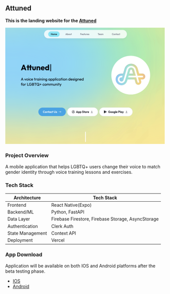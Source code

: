 ## Attuned

**This is the landing website for the [Attuned](https://attuned-gamma.vercel.app/)**

![Attuned](./public/attuned.png)

### Project Overview

A mobile application that helps LGBTQ+ users change their voice to match gender identity through voice training lessons and exercises.

### Tech Stack

| Architecture     | Tech Stack                                         |
| ---------------- | -------------------------------------------------- |
| Frontend         | React Native(Expo)                                 |
| Backend/ML       | Python, FastAPI                                    |
| Data Layer       | Firebase Firestore, Firebase Storage, AsyncStorage |
| Authentication   | Clerk Auth                                         |
| State Management | Context API                                        |
| Deployment       | Vercel                                             |

### App Download

Application will be available on both IOS and Android platforms after the beta testing phase.

- [IOS]()
- [Android]()
